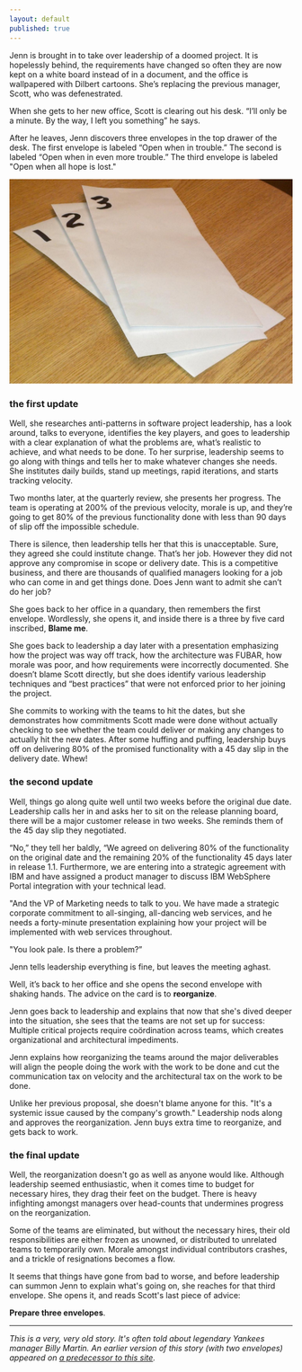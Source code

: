 ```yaml
---
layout: default
published: true
---
```


Jenn is brought in to take over leadership of a doomed project. It is hopelessly behind, the requirements have changed so often they are now kept on a white board instead of in a document, and the office is wallpapered with Dilbert cartoons. She’s replacing the previous manager, Scott, who was defenestrated.

When she gets to her new office, Scott is clearing out his desk. “I’ll only be a minute. By the way, I left you something” he says.

After he leaves, Jenn discovers three envelopes in the top drawer of the desk. The first envelope is labeled “Open when in trouble.” The second is labeled “Open when in even more trouble.” The third envelope is labeled "Open when all hope is lost."

![Three Envelopes](/assets/images/three-envelopes.jpg)

### the first update

Well, she researches anti-patterns in software project leadership, has a look around, talks to everyone, identifies the key players, and goes to leadership with a clear explanation of what the problems are, what’s realistic to achieve, and what needs to be done. To her surprise, leadership seems to go along with things and tells her to make whatever changes she needs. She institutes daily builds, stand up meetings, rapid iterations, and starts tracking velocity.

Two months later, at the quarterly review, she presents her progress. The team is operating at 200% of the previous velocity, morale is up, and they’re going to get 80% of the previous functionality done with less than 90 days of slip off the impossible schedule.

There is silence, then leadership tells her that this is unacceptable. Sure, they agreed she could institute change. That’s her job. However they did not approve any compromise in scope or delivery date. This is a competitive business, and there are thousands of qualified managers looking for a job who can come in and get things done. Does Jenn want to admit she can’t do her job?

She goes back to her office in a quandary, then remembers the first envelope. Wordlessly, she opens it, and inside there is a three by five card inscribed, **Blame me**.

She goes back to leadership a day later with a presentation emphasizing how the project was way off track, how the architecture was FUBAR, how morale was poor, and how requirements were incorrectly documented. She doesn’t blame Scott directly, but she does identify various leadership techniques and “best practices” that were not enforced prior to her joining the project.

She commits to working with the teams to hit the dates, but she demonstrates how commitments Scott made were done without actually checking to see whether the team could deliver or making any changes to actually hit the new dates. After some huffing and puffing, leadership buys off on delivering 80% of the promised functionality with a 45 day slip in the delivery date. Whew!

### the second update

Well, things go along quite well until two weeks before the original due date. Leadership calls her in and asks her to sit on the release planning board, there will be a major customer release in two weeks. She reminds them of the 45 day slip they negotiated.

“No,” they tell her baldly, “We agreed on delivering 80% of the functionality on the original date and the remaining 20% of the functionality 45 days later in release 1.1. Furthermore, we are entering into a strategic agreement with IBM and have assigned a product manager to discuss IBM WebSphere Portal integration with your technical lead.

"And the VP of Marketing needs to talk to you. We have made a strategic corporate commitment to all-singing, all-dancing web services, and he needs a forty-minute presentation explaining how your project will be implemented with web services throughout.

"You look pale. Is there a problem?”

Jenn tells leadership everything is fine, but leaves the meeting aghast.

Well, it’s back to her office and she opens the second envelope with shaking hands. The advice on the card is to **reorganize**.

Jenn goes back to leadership and explains that now that she's dived deeper into the situation, she sees that the teams are not set up for success: Multiple critical projects require coördination across teams, which creates organizational and architectural impediments.

Jenn explains how reorganizing the teams around the major deliverables will align the people doing the work with the work to be done and cut the communication tax on velocity and the architectural tax on the work to be done.

Unlike her previous proposal, she doesn't blame anyone for this. "It's a systemic issue caused by the company's growth." Leadership nods along and approves the reorganization. Jenn buys extra time to reorganize, and gets back to work.

### the final update

Well, the reorganization doesn't go as well as anyone would like. Although leadership seemed enthusiastic, when it comes time to budget for necessary hires, they drag their feet on the budget. There is heavy infighting amongst managers over head-counts that undermines progress on the reorganization.

Some of the teams are eliminated, but without the necessary hires, their old responsibilities are either frozen as unowned, or distributed to unrelated teams to temporarily own. Morale amongst individual contributors crashes, and a trickle of resignations becomes a flow.

It seems that things have gone from bad to worse, and before leadership can summon Jenn to explain what's going on, she reaches for that third envelope. She opens it, and reads Scott's last piece of advice:

**Prepare three envelopes**.

---

*This is a very, very old story. It's often told about legendary Yankees manager Billy Martin. An earlier version of this story (with two envelopes) appeared on [a predecessor to this site](http://weblog.raganwald.com/2008/01/billy-martins-technique-for-managing.html).*